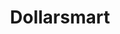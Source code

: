 ---
title: Dollarsmart
slug: dollarsmart
updated-on: '2024-05-30T13:44:31.749Z'
created-on: '2024-05-30T13:41:46.671Z'
published-on: '2024-05-30T13:54:32.469Z'
f_city-state-2:
- cms/city/oxnard-ca.md
- cms/city/el-cajon-ca.md
- cms/city/vista-ca.md
f_locations:
- cms/payday-loan/dollarsmart-16091.md
- cms/payday-loan/dollarsmart-16092.md
- cms/payday-loan/dollarsmart-16093.md
- cms/payday-loan/dollarsmart-16094.md
- cms/payday-loan/dollarsmart-16095.md
- cms/payday-loan/dollarsmart-16096.md
- cms/payday-loan/dollarsmart-16097.md
f_states:
- cms/state/california.md
layout: '[company].html'
tags: company
---